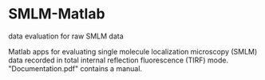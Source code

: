 # SMLM-Matlab
data evaluation for raw SMLM data

Matlab apps for evaluating single molecule localization microscopy (SMLM) data recorded in total internal reflection fluorescence (TIRF) mode. 
"Documentation.pdf" contains a manual.
